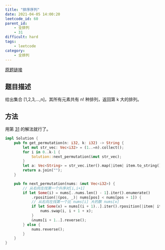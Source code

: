 ```yaml
---
title: "排序序列"
date: 2021-04-05 14:00:20
leetcode_id: 60
parent_id:
    - 全排列
    - 31
difficult: hard
tags:
    - leetcode
category:
    - 全排列
---
```


[原题链接](https://leetcode-cn.com/problems/permutation-sequence/)

## 题目描述

给出集合 [1,2,3,...,n]，其所有元素共有 n! 种排列，返回第 k 大的排列。

## 方法

用第 [31](leetcode/35/) 的解法就行了。

```rust
impl Solution {
    pub fn get_permutation(n: i32, k: i32) -> String {
        let mut str_vec: Vec<i32> = (1..=n).collect();
        for i in 0..k-1 {
            Solution::next_permutation(&mut str_vec);
        }
        let a: Vec<String> = str_vec.iter().map(|item| item.to_string()).collect();
        return a.join("");
    }

    pub fn next_permutation(nums: &mut Vec<i32>) {
        // 从右向左找第一个升序对[i,i+1]
        if let Some(i) = nums[..nums.len() - 1].iter().enumerate()
            .rposition(|(pos, _)| nums[pos] < nums[pos + 1]) {
            // 从右向左找第一个比 nums[i] 大的数 nums[x]
            if let Some(x) = nums[(i + 1)..].iter().rposition(|item| item > &nums[i]) {
                nums.swap(i, i + 1 + x);
            }
            &nums[i + 1..].reverse();
        } else {
            nums.reverse();
        }
    }
}
```